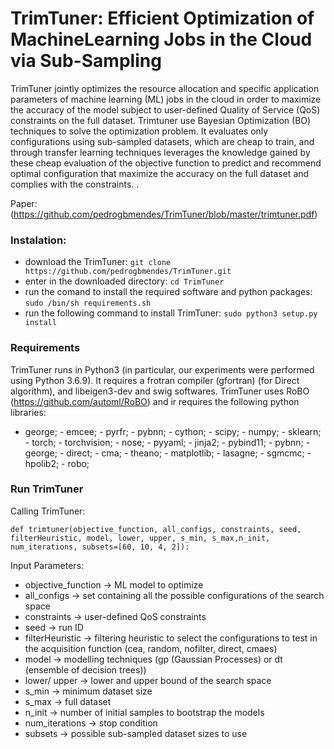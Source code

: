 # TrimTuner: Efficient Optimization of MachineLearning Jobs in the Cloud via Sub-Sampling

TrimTuner jointly optimizes the resource allocation and specific application parameters of machine learning (ML) jobs in the cloud in order to maximize the accuracy of the model subject to user-defined Quality of Service (QoS) constraints on the full dataset. Trimtuner use Bayesian Optimization (BO) techniques to solve the optimization problem. It evaluates only configurations using sub-sampled datasets, which are cheap to train, and through transfer learning techniques leverages the knowledge gained by these cheap evaluation of the objective function to predict and recommend optimal configuration that maximize the accuracy on the full dataset and complies with the constraints. .


Paper: (https://github.com/pedrogbmendes/TrimTuner/blob/master/trimtuner.pdf)



### Instalation:
* download the TrimTuner: 
```git clone https://github.com/pedrogbmendes/TrimTuner.git```
* enter in the downloaded directory: 
```cd TrimTuner```
* run the comand to install the required software and python packages: 
```sudo /bin/sh requirements.sh```
* run the following command to install TrimTuner: 
```sudo python3 setup.py install```



### Requirements

TrimTuner runs in Python3 (in particular, our experiments were performed using Python 3.6.9).
It requires a frotran compiler (gfortran) (for Direct algorithm), and libeigen3-dev and swig softwares.
TrimTuner uses RoBO (https://github.com/automl/RoBO) and ir requires the following python libraries:
- george; - emcee; - pyrfr; - pybnn; - cython; - scipy; - numpy; - sklearn; - torch; - torchvision; - nose; - pyyaml; - jinja2; - pybind11; - pybnn; - george; - direct; - cma; - theano; - matplotlib; - lasagne; - sgmcmc; - hpolib2; - robo;



### Run TrimTuner

Calling TrimTuner:
```
def trimtuner(objective_function, all_configs, constraints, seed, filterHeuristic, model, lower, upper, s_min, s_max,n_init, num_iterations, subsets=[60, 10, 4, 2]):
```

Input Parameters:
* objective_function -> ML model to optimize
* all_configs -> set containing all the possible configurations of the search space
* constraints -> user-defined QoS constraints
* seed -> run ID
* filterHeuristic -> filtering heuristic to select the configurations to test in the acquisition function (cea, random, nofilter, direct, cmaes)
* model -> modelling techniques (gp (Gaussian Processes) or dt (ensemble of decision trees))
* lower/ upper -> lower and upper bound of the search space
* s_min -> minimum dataset size
* s_max -> full dataset
* n_init -> number of initial samples to bootstrap the models
* num_iterations -> stop condition
* subsets -> possible sub-sampled dataset sizes to use

